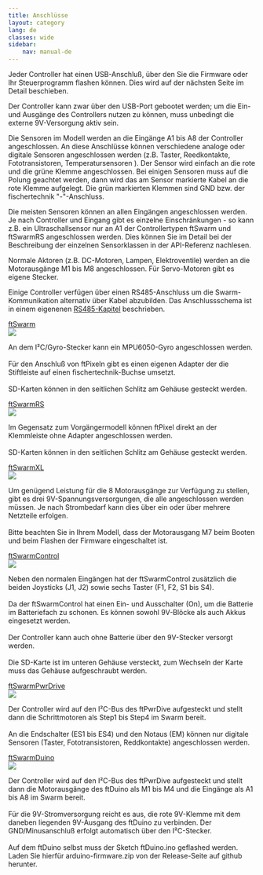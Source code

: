 ```yaml
---
title: Anschlüsse
layout: category
lang: de
classes: wide
sidebar:
    nav: manual-de
---
```

Jeder Controller hat einen USB-Anschluß, über den Sie die Firmware oder Ihr Steuerprogramm flashen können. Dies wird auf der nächsten Seite im Detail beschieben.

Der Controller kann zwar über den USB-Port gebootet werden; um die Ein- und Ausgänge des Controllers nutzen zu können, muss unbedingt die externe 9V-Versorgung aktiv sein. 

Die Sensoren im Modell werden an die Eingänge A1 bis A8 der Controller angeschlossen. An diese Anschlüsse können verschiedene analoge oder digitale Sensoren angeschlossen werden (z.B. Taster, Reedkontakte, Fototransistoren, Temperatursensoren ). Der Sensor wird einfach an die <span class="plus">rote</span> und die <span class="minus">grüne</span> Klemme angeschlossen. Bei einigen Sensoren muss auf die Polung geachtet werden, dann wird das am Sensor markierte Kabel an die <span class="plus">rote</span> Klemme aufgelegt. Die <span class="minus">grün</span> markierten Klemmen sind GND bzw. der fischertechnik "-"-Anschluss.

Die meisten Sensoren können an allen Eingängen angeschlossen werden. Je nach Controller und Eingang gibt es einzelne Einschränkungen - so kann z.B. ein Ultraschallsensor nur an A1 der Controllertypen ftSwarm und ftSwarmRS angeschlossen werden. Dies können Sie im Detail bei der Beschreibung der einzelnen Sensorklassen in der API-Referenz nachlesen.

Normale Aktoren (z.B. DC-Motoren, Lampen, Elektroventile) werden an die Motorausgänge M1 bis M8 angeschlossen. Für Servo-Motoren gibt es eigene Stecker.

Einige Controller verfügen über einen RS485-Anschluss um die Swarm-Kommunikation alternativ über Kabel abzubilden. Das Anschlussschema ist in einem eigenenen [RS485-Kapitel](../rs485) beschrieben.

<div class="flex-container">
  <div>
    <div><a href="../../products/ftSwarm">ftSwarm</a></div>
    <div><img class="zoom" src="/assets/img/ftSwarmJSTPinout.png"></div>
    <div>
      <p class="pdetail">
        An dem I²C/Gyro-Stecker kann ein MPU6050-Gyro angeschlossen werden.<br><br>Für den Anschluß von ftPixeln gibt es einen eigenen Adapter der die Stiftleiste auf einen fischertechnik-Buchse umsetzt.<br><br>
        SD-Karten können in den seitlichen Schlitz am Gehäuse gesteckt werden.
      </p>
    </div>
  </div>
  <div>
    <div><a href="../../products/ftSwarmRS">ftSwarmRS</a></div>
    <div><img class="zoom" src="/assets/img/ftSwarmRSPinout.png"></div>
    <div>
      <p class="pdetail">
        Im Gegensatz zum Vorgängermodell können ftPixel direkt an der Klemmleiste ohne Adapter angeschlossen werden.<br><br>
        SD-Karten können in den seitlichen Schlitz am Gehäuse gesteckt werden.</p></div>
  </div>
  <div>
    <div><a href="../../products/ftSwarmXL">ftSwarmXL</a></div>
    <div><img class="zoom" src="/assets/img/ftSwarmXLPinout.png"></div>
    <div>
      <p class="pdetail">
        Um genügend Leistung für die 8 Motorausgänge zur Verfügung zu stellen, gibt es drei 9V-Spannungsversorgungen, die alle angeschlossen werden müssen. Je nach Strombedarf kann dies über ein oder über mehrere Netzteile erfolgen.<br><br>
        Bitte beachten Sie in Ihrem Modell, dass der Motorausgang M7 beim Booten und beim Flashen der Firmware eingeschaltet ist.
      </p>
    </div>
  </div>
  <div>
    <div><a href="../../products/ftSwarmControl">ftSwarmControl</a></div>
    <div><img class="zoom" src="/assets/img/ftSwarmControlPinout.png"></div>
    <div>
      <p class="pdetail">
        Neben den normalen Eingängen hat der ftSwarmControl zusätzlich die beiden Joysticks (J1, J2) sowie sechs Taster (F1, F2, S1 bis S4).<br><br>
        Da der ftSwarmControl hat einen Ein- und Ausschalter (On), um die Batterie im Batteriefach zu schonen. Es können sowohl 9V-Blöcke als auch Akkus eingesetzt werden.<br><br>
        Der Controller kann auch ohne Batterie über den 9V-Stecker versorgt werden.<br><br>
        Die SD-Karte ist im unteren Gehäuse versteckt, zum Wechseln der Karte muss das Gehäuse aufgeschraubt werden.
      </p>
    </div>
  </div>
  <div>
    <div><a href="../../products/ftSwarmPwrDrive">ftSwarmPwrDrive</a></div>
    <div><img class="zoom" src="/assets/img/ftSwarmPwrDrivePinout.png"></div>
    <div><p class="pdetail">Der Controller wird auf den I²C-Bus des ftPwrDive aufgesteckt und stellt dann die Schrittmotoren als Step1 bis Step4 im Swarm bereit.<br><br>An die Endschalter (ES1 bis ES4) und den Notaus (EM) können nur digitale Sensoren (Taster, Fototransistoren, Reddkontakte) angeschlossen werden.</p></div>
  </div>
  <div>
    <div><a href="../../products/ftSwarmDuino">ftSwarmDuino</a></div>
    <div><img class="zoom" src="/assets/img/ftSwarmDuinoPinout.png"></div>
    <div><p class="pdetail">Der Controller wird auf den I²C-Bus des ftPwrDive aufgesteckt und stellt dann die Motorausgänge des ftDuino als M1 bis M4 und die Eingänge als A1 bis A8 im Swarm bereit.<br><br>
    Für die 9V-Stromversorgung reicht es aus, die <span class="plus">rote 9V-Klemme</span> mit dem daneben liegenden 9V-Ausgang des ftDuino zu verbinden. Der GND/Minusanschluß erfolgt automatisch über den I²C-Stecker.<br><br>
    Auf dem ftDuino selbst muss der Sketch ftDuino.ino geflashed werden. Laden Sie hierfür arduino-firmware.zip von der Release-Seite auf github herunter.
    </p></div>
  </div>
</div>
